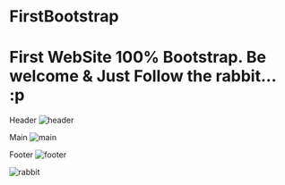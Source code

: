 # FirstBootstrap
# First WebSite 100% Bootstrap. Be welcome & Just Follow the rabbit... :p

Header
![header](https://user-images.githubusercontent.com/101474322/163858218-caf1d3ea-7079-43b4-aed9-b0ddc512f0d5.jpg)

Main
![main](https://user-images.githubusercontent.com/101474322/163858220-b733ca6c-a1bc-4011-99b8-e401ce339e29.jpg)

Footer
![footer](https://user-images.githubusercontent.com/101474322/163858212-9037e418-4fd2-420e-9a81-0f5fe3f081ef.jpg)


![rabbit](https://user-images.githubusercontent.com/101474322/163858221-01f3c67e-fe1e-427b-ab9e-15d36a5a5cab.jpg)

